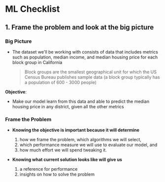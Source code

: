 # ML Checklist

## 1. Frame the problem and look at the big picture

### Big Picture

- The dataset we'll be working with consists of data that includes metrics such as population, median income, and median housing price for each block group in California
  > Block groups are the smallest geographical unit for which the US Census Bureau publishes sample data (a block group typically has a population of 600 - 3000 people)

**Objective**:

- Make our model learn from this data and able to predict the median housing price in any district, given all the other metrics

### Frame the Problem

- **Knowing the objective is important because it will determine**

  1. how we frame the problem, which algorithms we will select,
  2. which performance measure we will use to evaluate our model, and
  3. how much effort we will spend tweaking it.

- **Knowing what current solution looks like will give us**
  1. a reference for performance
  2. insights on how to solve the problem
